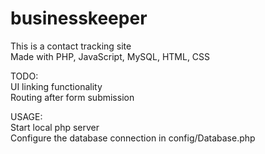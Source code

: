 # businesskeeper
This is a contact tracking site <br>
Made with PHP, JavaScript, MySQL, HTML, CSS

TODO: <br>
UI linking functionality <br>
Routing after form submission

USAGE: <br>
Start local php server <br>
Configure the database connection in config/Database.php
